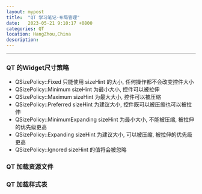 ```yaml
---
layout: mypost
title:  "QT 学习笔记-布局管理"
date:   2023-05-21 9:10:17 +0800
categories: QT
location: HangZhou,China 
description:  
---
```

---

### QT 的Widget尺寸策略

* QSizePolicy::Fixed            只能使用 sizeHint 的大小, 任何操作都不会改变控件大小
* QSizePolicy::Minimum          sizeHint 为最小大小, 控件可以被拉伸
* QSizePolicy::Maximum          sizeHint 为最大大小, 控件可以被压缩
* QSizePolicy::Preferred        sizeHint 为建议大小, 控件既可以被压缩也可以被拉伸
* QSizePolicy::MinimumExpanding sizeHint 为最小大小, 不能被压缩, 被拉伸的优先级更高
* QSizePolicy::Expanding        sizeHint 为建议大小, 可以被压缩, 被拉伸的优先级更高
* QSizePolicy::Ignored          sizeHint 的值将会被忽略

### QT 加载资源文件

### QT 加载样式表